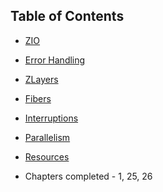## Table of Contents

- [ZIO](ZIO.md)
- [Error Handling](ErrorHandling.md)
- [ZLayers](ZLayers.md)
- [Fibers](Fibers.md)
- [Interruptions](Interruptions.md)
- [Parallelism](Parallelism.md)
- [Resources](Resources.md)

- Chapters completed -
1, 25, 26 